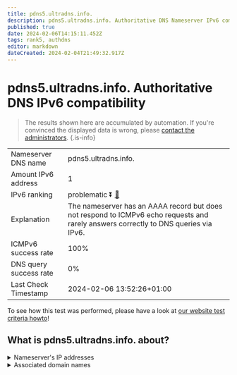 ```yaml
---
title: pdns5.ultradns.info.
description: pdns5.ultradns.info. Authoritative DNS Nameserver IPv6 compatibility
published: true
date: 2024-02-06T14:15:11.452Z
tags: rank5, authdns
editor: markdown
dateCreated: 2024-02-04T21:49:32.917Z
---
```


# pdns5.ultradns.info. Authoritative DNS IPv6 compatibility

> The results shown here are accumulated by automation. If you're convinced the displayed data is wrong, please [contact the administrators](/howto/chat). 
{.is-info}




|   |   |
| - | - |
| Nameserver DNS name | pdns5.ultradns.info.
| Amount IPv6 address | 1
| IPv6 ranking | problematic :arrow_double_down: [🔗](/howto/ranking) |
| Explanation | The nameserver has an AAAA record but does not respond to ICMPv6 echo requests and rarely answers correctly to DNS queries via IPv6. |
| ICMPv6 success rate | 100%|
| DNS query success rate | 0% |
| Last Check Timestamp | 2024-02-06 13:52:26+01:00 |

To see how this test was performed, please have a look at [our website test criteria howto](/howto/testcriteria/authdns)!


## What is pdns5.ultradns.info. about?




<details>
<summary>Nameserver's IP addresses</summary>

2610:a1:1016::1

</details>



<details>
<summary>Associated domain names</summary>

www.crave.ca

</details>
